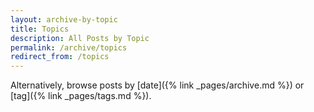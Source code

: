 ```yaml
---
layout: archive-by-topic
title: Topics
description: All Posts by Topic
permalink: /archive/topics
redirect_from: /topics
---
```


Alternatively, browse posts by [date]({% link _pages/archive.md %}) or [tag]({% link _pages/tags.md %}).